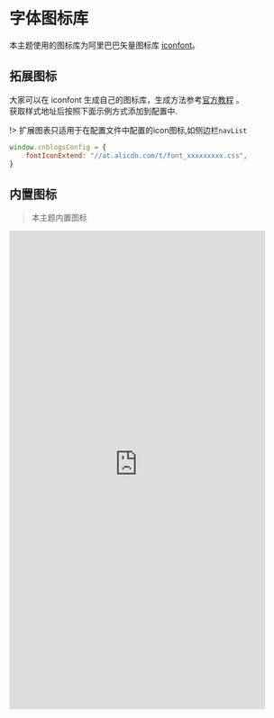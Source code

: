 # 字体图标库

本主题使用的图标库为阿里巴巴矢量图标库 [iconfont](https://www.iconfont.cn/)。

## 拓展图标
大家可以在 iconfont 生成自己的图标库，生成方法参考[官方教程](https://www.iconfont.cn/help/detail?spm=a313x.7781069.1998910419.13&helptype=about) 。
<br>获取样式地址后按照下面示例方式添加到配置中.

!> 扩展图表只适用于在配置文件中配置的icon图标,如侧边栏`navList`

```javascript
window.cnblogsConfig = {
    fontIconExtend: "//at.alicdn.com/t/font_xxxxxxxxx.css",
}
```

## 内置图标

> 本主题内置图标

<iframe  
height=850
width=90%
src="https://wangyang0210.github.io/EasyBe/v2/iconfontDemo/demo_index.html"  
frameborder=0  
allowfullscreen>
</iframe>
